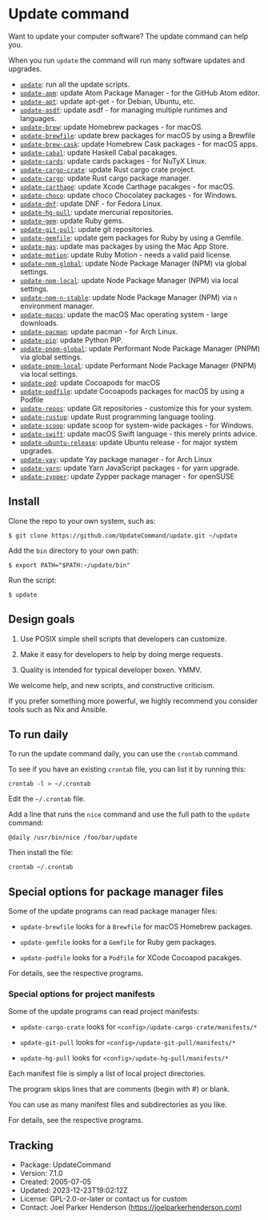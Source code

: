 # Update command

Want to update your computer software? The update command can help you.

When you run `update` the command will run many software updates and upgrades.

 * [`update`](bin/update): run all the update scripts.
 * [`update-apm`](bin/update-apm): update Atom Package Manager - for the GitHub Atom editor.
 * [`update-apt`](bin/update-apt): update apt-get - for Debian, Ubuntu, etc.
 * [`update-asdf`](bin/update-apm): update asdf - for managing multiple runtimes and languages.
 * [`update-brew`](bin/update-brew): update Homebrew packages - for macOS.
 * [`update-brewfile`](bin/update-brewfile): update brew packages for macOS by using a Brewfile
 * [`update-brew-cask`](bin/update-brew-cask): update Homebrew Cask packages - for macOS apps.
 * [`update-cabal`](bin/update-cabal): update Haskell Cabal pacakages.
 * [`update-cards`](bin/update-cards): update cards packages - for NuTyX Linux. 
 * [`update-cargo-crate`](bin/update-cargo-crate): update Rust cargo crate project.
 * [`update-cargo`](bin/update-cargo): update Rust cargo package manager.
 * [`update-carthage`](bin/update-carthage): update Xcode Carthage pacakges - for macOS.
 * [`update-choco`](bin/update-choco): update choco Chocolatey packages - for Windows.
 * [`update-dnf`](bin/update-dnf): update DNF - for Fedora Linux.
 * [`update-hg-pull`](bin/update-hg-pull): update mercurial repositories.
 * [`update-gem`](bin/update-gem): update Ruby gems.
 * [`update-git-pull`](bin/update-git-pull): update git repositories.
 * [`update-gemfile`](bin/update-gemfile): update gem packages for Ruby by using a Gemfile.
 * [`update-mas`](bin/update-mas): update mas packages by using the Mac App Store.
 * [`update-motion`](bin/update-motion): update Ruby Motion - needs a valid paid license.
 * [`update-npm-global`](bin/update-npm-global): update Node Package Manager (NPM) via global settings.
 * [`update-npm-local`](bin/update-npm-global): update Node Package Manager (NPM) via local settings.
 * [`update-npm-n-stable`](bin/update-npm-global): update Node Package Manager (NPM) via `n` environment manager.
 * [`update-macos`](bin/update-macos): update the macOS Mac operating system - large downloads.
 * [`update-pacman`](bin/update-pacman): update pacman - for Arch Linux.
 * [`update-pip`](bin/update-pip): update Python PIP.
 * [`update-pnpm-global`](bin/update-pnpm-global): update Performant Node Package Manager (PNPM) via global settings.
 * [`update-pnpm-local`](bin/update-pnpm-global): update Performant Node Package Manager (PNPM) via local settings.
 * [`update-pod`](bin/update-pod): update Cocoapods for macOS
 * [`update-podfile`](bin/update-podfile): update Cocoapods packages for macOS by using a Podfile
 * [`update-repos`](bin/update-repos): update Git repositories - customize this for your system.
 * [`update-rustup`](bin/update-rustup): update Rust programming language tooling.
 * [`update-scoop`](bin/update-scoop): update scoop for system-wide packages - for Windows.
 * [`update-swift`](bin/update-swift): update macOS Swift language - this merely prints advice.
 * [`update-ubuntu-release`](bin/update-ubuntu-release): update Ubuntu release - for major system upgrades.
 * [`update-yay`](bin/update-yay): update Yay package manager - for Arch Linux
 * [`update-yarn`](bin/update-yarn): update Yarn JavaScript packages - for yarn upgrade.
 * [`update-zypper`](bin/update-zypper): update Zypper package manager - for openSUSE


## Install

Clone the repo to your own system, such as:

    $ git clone https://github.com/UpdateCommand/update.git ~/update

Add the `bin` directory to your own path:

    $ export PATH="$PATH:~/update/bin"

Run the script:

    $ update


## Design goals

1. Use POSIX simple shell scripts that developers can customize.

2. Make it easy for developers to help by doing merge requests.

3. Quality is intended for typical developer boxen. YMMV.

We welcome help, and new scripts, and constructive criticism.

If you prefer something more powerful, we highly recommend you consider tools such as Nix and Ansible.


## To run daily

To run the update command daily, you can use the `crontab` command.

To see if you have an existing `crontab` file, you can list it by running this:

    crontab -l > ~/.crontab

Edit the `~/.crontab` file.

Add a line that runs the `nice` command and use the full path to the `update` command:

    @daily /usr/bin/nice /foo/bar/update

Then install the file:

    crontab ~/.crontab


## Special options for package manager files

Some of the update programs can read package manager files:

* `update-brewfile` looks for a `Brewfile` for macOS Homebrew packages.

* `update-gemfile` looks for a `Gemfile` for Ruby gem packages.

* `update-podfile` looks for a `Podfile` for XCode Cocoapod pacakges.

For details, see the respective programs.


### Special options for project manifests

Some of the update programs can read project manifests:

* `update-cargo-crate` looks for `<config>/update-cargo-crate/manifests/*`

* `update-git-pull` looks for `<config>/update-git-pull/manifests/*`

* `update-hg-pull` looks for `<config>/update-hg-pull/manifests/*`

Each manifest file is simply a list of local project directories.

The program skips lines that are comments (begin with #) or blank.

You can use as many manifest files and subdirectories as you like.

For details, see the respective programs.


## Tracking

  * Package: UpdateCommand
  * Version: 7.1.0
  * Created: 2005-07-05
  * Updated: 2023-12-23T19:02:12Z
  * License: GPL-2.0-or-later or contact us for custom
  * Contact: Joel Parker Henderson (https://joelparkerhenderson.com)
